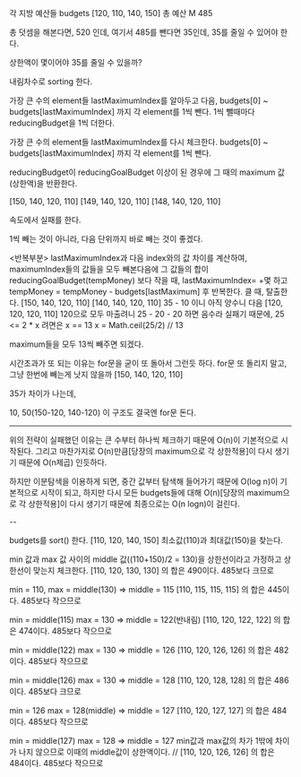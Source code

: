 각 지방 예산들 budgets [120, 110, 140, 150]
총 예산 M 485

총 덧셈을 해본다면, 520 인데, 여기서 485를 뺀다면
35인데, 35를 줄일 수 있어야 한다.

상한액이 몇이어야 35를 줄일 수 있을까?

내림차수로 sorting 한다.

가장 큰 수의 element들 lastMaximumIndex를 알아두고 다음,
budgets[0] ~ budgets[lastMaximumIndex] 까지 각 element를 1씩 뺀다.
1씩 뺄때마다 reducingBudget을 1씩 더한다.

가장 큰 수의 element들 lastMaximumIndex를 다시 체크한다.
budgets[0] ~ budgets[lastMaximumIndex] 까지 각 element를 1씩 뺀다.

reducingBudget이 reducingGoalBudget 이상이 된 경우에 그 때의 maximum 값(상한액)을 반환한다.


[150, 140, 120, 110]
[149, 140, 120, 110]
[148, 140, 120, 110]


속도에서 실패를 한다.

1씩 빼는 것이 아니라, 다음 단위까지 바로 빼는 것이 좋겠다.

<반복부분> lastMaximumIndex과 다음 index와의 값 차이를 계산하여, 
maximumIndex들의 값들을 모두 빼본다음에 그 값들의 합이 reducingGoalBudget(tempMoney) 보다 
작을 때, lastMaximumIndex= +몇 하고 tempMoney = tempMoney - budgets[lastMaximum] 후 반복한다.
클 때, 탈출한다.
[150, 140, 120, 110]
[140, 140, 120, 110] 35 - 10 이니 아직 양수니 다음
[120, 120, 120, 110] 120으로 모두 마출려니 25 - 20 - 20 하면 음수라 실패기 때문에,
25 <= 2 * x 려면은 x == 13
x = Math.ceil(25/2) // 13

maximum들을 모두 13씩 빼주면 되겠다.




시간초과가 또 되는 이유는 for문을 굳이 또 돌아서 그런듯 하다.
for문 또 돌리지 말고, 그냥 한번에 빼는게 낫지 않을까
[150, 140, 120, 110]

35가 차이가 나는데,

10, 
50(150-120, 140-120)
이 구조도 결국엔 for문 돈다.



----------------------
위의 전략이 실패했던 이유는 큰 수부터 하나씩 체크하기 때문에 O(n)이 기본적으로 시작된다.
그리고 마찬가지로 O(n)만큼[당장의 maximum으로 각 상한적용]이 다시 생기기 때문에 O(n제곱) 인듯하다.

하지만 이분탐색을 이용하게 되면, 중간 값부터 탐색해 들어가기 때문에 O(log n)이 기본적으로
시작이 되고, 하지만 다시 모든 budgets들에 대해 O(n)[당장의 maximum으로 각 상한적용]이 다시 생기기 때문에 
최종으로는 O(n logn)이 걸린다.

--

budgets를 sort() 한다.
[110, 120, 140, 150]
최소값(110)과 최대값(150)을 찾는다.

min 값과 max 값 사이의 middle 값((110+150)/2 = 130)을 상한선이라고 가정하고
상한선이 맞는지 체크한다.
[110, 120, 130, 130] 의 합은 490이다. 485보다 크므로

min = 110, max = middle(130) => middle = 115
[110, 115, 115, 115] 의 합은 445이다. 485보다 작으므로

min = middle(115) max = 130 => middle = 122(반내림)
[110, 120, 122, 122] 의 합은 474이다. 485보다 작으므로

min = middle(122) max = 130 => middle = 126
[110, 120, 126, 126] 의 합은 482이다. 485보다 작으므로

min = middle(126) max = 130 => middle = 128
[110, 120, 128, 128] 의 합은 486이다. 485보다 크므로

min = 126 max = 128(middle) => middle = 127
[110, 120, 127, 127] 의 합은 484이다. 485보다 작으므로

min = middle(127) max = 128 => middle = 127
min값과 max값의 차가 1밖에 차이가 나지 않으므로 이때의 middle값이 상한액이다.
// [110, 120, 126, 126] 의 합은 484이다. 485보다 작으므로

